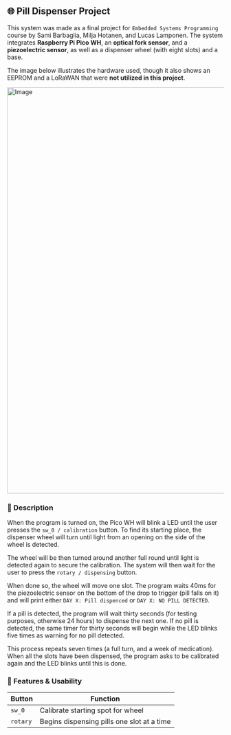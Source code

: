 ## 🌐 Pill Dispenser Project
This system was made as a final project for `Embedded Systems Programming` course by Sami Barbaglia, Milja Hotanen, and Lucas Lamponen. 
The system integrates **Raspberry Pi Pico WH**, an **optical fork sensor**, and a **piezoelectric sensor**, as well as a dispenser wheel (with eight slots) and a base.

The image below illustrates the hardware used, though it also shows an EEPROM and a LoRaWAN that were **not utilized in this project**.

<img width="902" height="946" alt="Image" src="https://github.com/user-attachments/assets/5e46a228-2e44-4f5e-a846-cc04addd0b93" />

### 🔗 Description

When the program is turned on, the Pico WH will blink a LED until the user presses the `sw_0 / calibration` button. 
To find its starting place, the dispenser wheel will turn until light from an opening on the side of the wheel is detected. 

The wheel will be then turned around another full round until light is detected again to secure the calibration. 
The system will then wait for the user to press the `rotary / dispensing` button.

When done so, the wheel will move one slot. The program waits 40ms for the piezoelectric sensor on the bottom of the drop 
to trigger (pill falls on it) and will print either `DAY X: Pill dispenced` or `DAY X: NO PILL DETECTED`. 

If a pill is detected, the program will wait thirty seconds (for testing purposes, otherwise 24 hours) to dispense the next one.
If no pill is detected, the same timer for thirty seconds will begin while the LED blinks five times as warning for no pill detected.

This process repeats seven times (a full turn, and a week of medication). 
When all the slots have been dispensed, the program asks to be calibrated again and the LED blinks until this is done.

### 🔧 Features & Usability

| Button   | Function                                   |
|----------|--------------------------------------------|
| `sw_0`   | Calibrate starting spot for wheel          |
| `rotary` | Begins dispensing pills one slot at a time |
